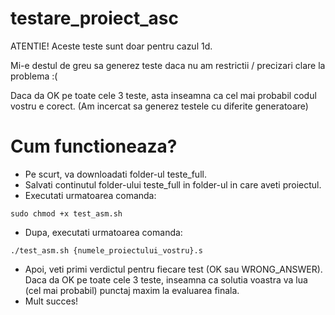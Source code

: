 # testare_proiect_asc

ATENTIE! Aceste teste sunt doar pentru cazul 1d.

Mi-e destul de greu sa generez teste daca nu am restrictii / precizari clare la problema :(

Daca da OK pe toate cele 3 teste, asta inseamna ca cel mai probabil codul vostru e corect. (Am incercat sa generez testele cu diferite generatoare)

# Cum functioneaza?

- Pe scurt, va downloadati folder-ul teste_full. 
- Salvati continutul folder-ului teste_full in folder-ul in care aveti proiectul.
- Executati urmatoarea comanda:
```
sudo chmod +x test_asm.sh
```
- Dupa, executati urmatoarea comanda:
```
./test_asm.sh {numele_proiectului_vostru}.s
```
- Apoi, veti primi verdictul pentru fiecare test (OK sau WRONG_ANSWER). Daca da OK pe toate cele 3 teste, inseamna ca solutia voastra va lua (cel mai probabil) punctaj maxim la evaluarea finala.
- Mult succes!

